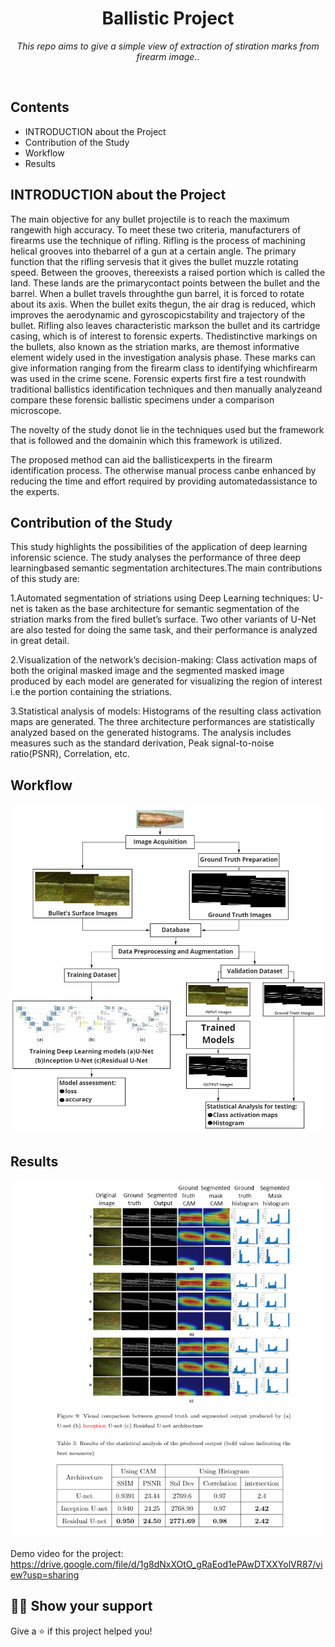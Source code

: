 


<h1 align="center">Ballistic Project</h1>
<p align="center"><i>This repo aims to give a simple view of extraction of stiration marks from firearm image..</i></p>
<br>





## Contents
  - INTRODUCTION about the Project
  - Contribution of the Study
  - Workflow
  - Results
 

## INTRODUCTION about the Project

The main objective for any bullet projectile is to reach the maximum rangewith high accuracy. To meet these two criteria, manufacturers of firearms use the technique of rifling.  Rifling is the process of machining helical grooves into thebarrel of a gun at a certain angle. The primary function that the rifling servesis that it gives the bullet muzzle rotating speed. Between the grooves, thereexists a raised portion which is called the land.  These lands are the primarycontact points between the bullet and the barrel. When a bullet travels throughthe gun barrel, it is forced to rotate about its axis.  When the bullet exits thegun, the air drag is reduced, which improves the aerodynamic and gyroscopicstability and trajectory of the bullet.  Rifling also leaves characteristic markson the bullet and its cartridge casing, which is of interest to forensic experts. Thedistinctive markings on the bullets, also known as the striation marks, are themost informative element widely used in the investigation analysis phase. These marks can give information ranging from the firearm class to identifying whichfirearm was used in the crime scene. Forensic experts first fire a test roundwith traditional ballistics identification techniques and then manually analyzeand compare these forensic ballistic specimens under a comparison microscope. 

The novelty of the study donot lie in the techniques used but the framework that is followed and the domainin which this framework is utilized.

The  proposed  method  can  aid  the  ballisticexperts in the firearm identification process.  The otherwise manual process canbe enhanced by reducing the time and effort required by providing automatedassistance  to  the  experts.

## Contribution of the Study

This study highlights the possibilities of the application of deep learning inforensic  science. The study analyses the performance of three deep learningbased semantic segmentation architectures.The main contributions of this study are:

1.Automated segmentation of striations using Deep Learning techniques: U-net is taken as the base architecture for semantic segmentation of the striation marks from the fired bullet’s surface. Two other variants of U-Net are also tested for doing the same task, and their performance is analyzed in great detail.

2.Visualization of the network’s decision-making: Class activation maps of both the original masked image and the segmented masked image produced by each model are generated for visualizing the region of interest i.e the portion containing the striations.

3.Statistical analysis of models: Histograms of the resulting class activation maps are generated. The three architecture performances are statistically analyzed based on the generated histograms. The analysis includes measures such as the standard derivation, Peak signal-to-noise ratio(PSNR), Correlation, etc.

## Workflow


<a href="https://github.com/SudarshanSaikia/ballistic_project/"><img src="https://github.com/SudarshanSaikia/ballistic_project/blob/main/flow_diagram.jpg" alt="Flow diagram of the process" /></a>

## Results

<a href="https://github.com/SudarshanSaikia/ballistic_project/"><img src="https://github.com/SudarshanSaikia/ballistic_project/blob/main/result.png" alt="Flow diagram of the process" /></a>




Demo video for the project: https://drive.google.com/file/d/1g8dNxXOtO_gRaEod1ePAwDTXXYolVR87/view?usp=sharing


## :man_astronaut: Show your support

Give a ⭐️ if this project helped you!
